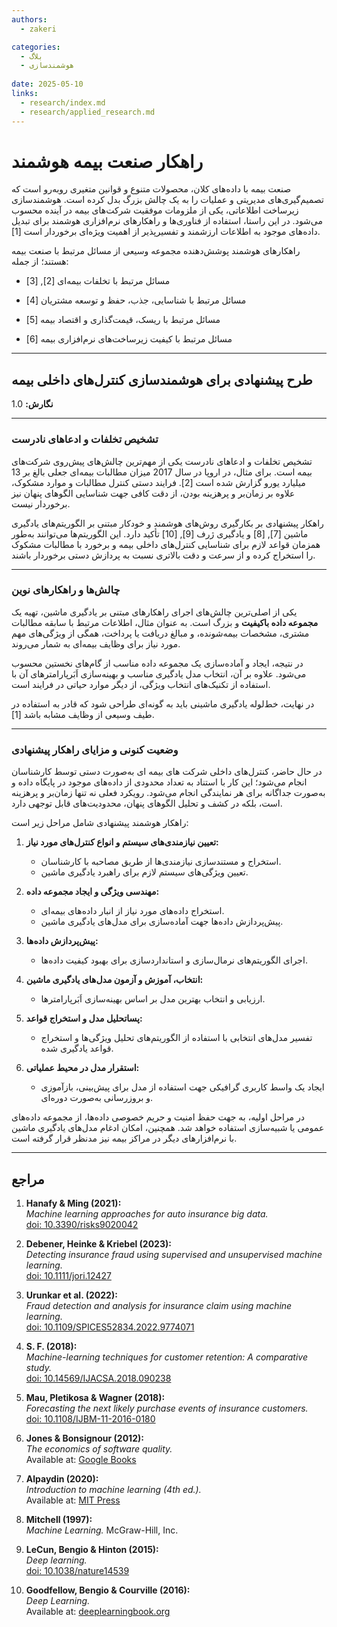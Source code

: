 ```yaml
---
authors:
  - zakeri

categories:
  - بلاگ
  - هوشمندسازی
  
date: 2025-05-10
links:
  - research/index.md
  - research/applied_research.md
---
```



# راهکار صنعت بیمه هوشمند

صنعت بیمه با داده‌های کلان، محصولات متنوع و قوانین متغیری روبه‌رو است که تصمیم‌گیری‌های مدیریتی و عملیات را به یک چالش بزرگ بدل کرده است. هوشمندسازی زیرساخت اطلاعاتی، یکی از ملزومات موفقیت شرکت‌های بیمه در آینده محسوب می‌شود. در این راستا، استفاده از فناوری‌ها و راهکارهای نرم‌افزاری هوشمند برای تبدیل داده‌های موجود به اطلاعات ارزشمند و تفسیرپذیر از اهمیت ویژه‌ای برخوردار است [1].

راهکارهای هوشمند پوشش‌دهنده مجموعه وسیعی از مسائل مرتبط با صنعت بیمه هستند؛ از جمله:

 - مسائل مرتبط با تخلفات بیمه‌ای [2], [3]

 - مسائل مرتبط با شناسایی، جذب، حفظ و توسعه مشتریان [4]

 - مسائل مرتبط با ریسک، قیمت‌گذاری و اقتصاد بیمه [5]

 - مسائل مرتبط با کیفیت زیرساخت‌های نرم‌افزاری بیمه [6]


<!-- more -->


---


## طرح پیشنهادی برای هوشمندسازی کنترل‌های داخلی بیمه 


**نگارش:** 1.0

---

### تشخیص تخلفات و ادعاهای نادرست

تشخیص تخلفات و ادعاهای نادرست یکی از مهم‌ترین چالش‌های پیش‌روی شرکت‌های بیمه است. برای مثال، در اروپا در سال 2017 میزان مطالبات بیمه‌ای جعلی بالغ بر 13 میلیارد یورو گزارش شده است [2]. فرایند دستی کنترل مطالبات و موارد مشکوک، علاوه بر زمان‌بر و پرهزینه بودن، از دقت کافی جهت شناسایی الگوهای پنهان نیز برخوردار نیست.



راهکار پیشنهادی بر بکارگیری روش‌های هوشمند و خودکار مبتنی بر الگوریتم‌های یادگیری ماشین [7], [8] و یادگیری ژرف [9], [10] تأکید دارد. این الگوریتم‌ها می‌توانند به‌طور همزمان قواعد لازم برای شناسایی کنترل‌های داخلی بیمه و برخورد با مطالبات مشکوک را استخراج کرده و از سرعت و دقت بالاتری نسبت به پردازش دستی برخوردار باشند.

---


### چالش‌ها و راهکارهای نوین

یکی از اصلی‌ترین چالش‌های اجرای راهکارهای مبتنی بر یادگیری ماشین، تهیه یک **مجموعه داده باکیفیت** و بزرگ است. به عنوان مثال، اطلاعات مرتبط با سابقه مطالبات مشتری، مشخصات بیمه‌شونده، و مبالغ دریافت یا پرداخت، همگی از ویژگی‌های مهم مورد نیاز برای وظایف بیمه‌ای به شمار می‌روند.

در نتیجه، ایجاد و آماده‌سازی یک مجموعه داده مناسب از گام‌های نخستین محسوب می‌شود. علاوه بر آن، انتخاب مدل یادگیری مناسب و بهینه‌سازی اَبَرپارامترهای آن با استفاده از تکنیک‌های انتخاب ویژگی، از دیگر موارد حیاتی در فرایند است.

در نهایت، خط‌لوله یادگیری ماشینی باید به گونه‌ای طراحی شود که قادر به استفاده در طیف وسیعی از وظایف مشابه باشد [1].

---

### وضعیت کنونی و مزایای راهکار پیشنهادی


در حال حاضر، کنترل‌های داخلی شرکت های بیمه ای به‌صورت دستی توسط کارشناسان انجام می‌شود؛ این کار با استناد به تعداد محدودی از داده‌های موجود در پایگاه داده و به‌صورت جداگانه برای هر نمایندگی انجام می‌شود. رویکرد فعلی نه تنها زمان‌بر و پرهزینه است، بلکه در کشف و تحلیل الگوهای پنهان، محدودیت‌های قابل توجهی دارد.

راهکار هوشمند پیشنهادی شامل مراحل زیر است:

1. **تعیین نیازمندی‌های سیستم و انواع کنترل‌های مورد نیاز:**  
    - استخراج و مستندسازی نیازمندی‌ها از طریق مصاحبه با کارشناسان.
    - تعیین ویژگی‌های سیستم لازم برای راهبرد یادگیری ماشین.

2. **مهندسی ویژگی و ایجاد مجموعه داده:**  
    - استخراج داده‌های مورد نیاز از انبار داده‌های بیمه‌ای.
    - پیش‌پردازش داده‌ها جهت آماده‌سازی برای مدل‌های یادگیری ماشین.

3. **پیش‌پردازش داده‌ها:**  
    - اجرای الگوریتم‌های نرمال‌سازی و استانداردسازی برای بهبود کیفیت داده‌ها.

4. **انتخاب، آموزش و آزمون مدل‌های یادگیری ماشین:**  
    - ارزیابی و انتخاب بهترین مدل بر اساس بهینه‌سازی اَبَرپارامترها.

5. **پساتحلیل مدل و استخراج قواعد:**  
    - تفسیر مدل‌های انتخابی با استفاده از الگوریتم‌های تحلیل ویژگی‌ها و استخراج قواعد یادگیری شده.

6. **استقرار مدل در محیط عملیاتی:**  
    - ایجاد یک واسط کاربری گرافیکی جهت استفاده از مدل برای پیش‌بینی، بازآموزی و بروزرسانی به‌صورت دوره‌ای.

در مراحل اولیه، به جهت حفظ امنیت و حریم خصوصی داده‌ها، از مجموعه داده‌های عمومی یا شبیه‌سازی استفاده خواهد شد. همچنین، امکان ادغام مدل‌های یادگیری ماشین با نرم‌افزارهای دیگر در مراکز بیمه نیز مدنظر قرار گرفته است.


---



## مراجع

1. **Hanafy & Ming (2021):**  
   *Machine learning approaches for auto insurance big data.*  
   [doi: 10.3390/risks9020042](https://doi.org/10.3390/risks9020042)

2. **Debener, Heinke & Kriebel (2023):**  
   *Detecting insurance fraud using supervised and unsupervised machine learning.*  
   [doi: 10.1111/jori.12427](https://doi.org/10.1111/jori.12427)

3. **Urunkar et al. (2022):**  
   *Fraud detection and analysis for insurance claim using machine learning.*  
   [doi: 10.1109/SPICES52834.2022.9774071](https://doi.org/10.1109/SPICES52834.2022.9774071)

4. **S. F. (2018):**  
   *Machine-learning techniques for customer retention: A comparative study.*  
   [doi: 10.14569/IJACSA.2018.090238](https://doi.org/10.14569/IJACSA.2018.090238)

5. **Mau, Pletikosa & Wagner (2018):**  
   *Forecasting the next likely purchase events of insurance customers.*  
   [doi: 10.1108/IJBM-11-2016-0180](https://doi.org/10.1108/IJBM-11-2016-0180)

6. **Jones & Bonsignour (2012):**  
   *The economics of software quality.*  
   Available at: [Google Books](https://books.google.com/books?id=_t5l5Cn0NBEC)

7. **Alpaydin (2020):**  
   *Introduction to machine learning (4th ed.).*  
   Available at: [MIT Press](https://mitpress.mit.edu/books/introduction-machine-learning-fourth-edition)

8. **Mitchell (1997):**  
   *Machine Learning.* McGraw-Hill, Inc.

9. **LeCun, Bengio & Hinton (2015):**  
   *Deep learning.*  
   [doi: 10.1038/nature14539](https://doi.org/10.1038/nature14539)

10. **Goodfellow, Bengio & Courville (2016):**  
    *Deep Learning.*  
    Available at: [deeplearningbook.org](http://www.deeplearningbook.org/)


